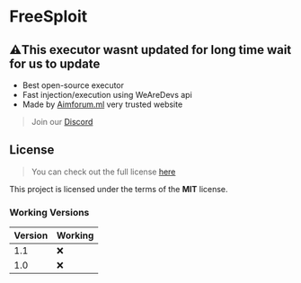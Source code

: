 FreeSploit
============
## ⚠️This executor wasnt updated for long time wait for us to update
- Best open-source executor
- Fast injection/execution using WeAreDevs api
- Made by [Aimforum.ml](https://aimforum.ml) very trusted website
> Join our [Discord](https://aimforum.ml/freesploitdis.html)
## License
>You can check out the full license [here](https://github.com/AimSploit/FreeSploit/blob/main/LICENSE)

This project is licensed under the terms of the **MIT** license.

### Working Versions

| Version | Working            |
| ------- | ------------------ |
| 1.1     | :x: |
| 1.0     | :x: |
